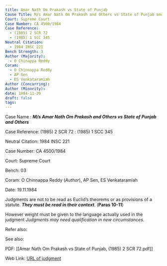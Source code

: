 ```yaml
---
title: Amar Nath Om Prakash vs State of Punjab
Cause Title: M/s Amar Nath Om Prakash and Others vs State of Punjab and Others
Court: Supreme Court
Case Number: CA 4500/1984
Case Reference:
  - (1985) 2 SCR 72
  - (1985) 1 SCC 345
Neutral Citation:
  - 1984 INSC 221
Bench Strength: 3
Author (Majority):
  - O Chinappa Reddy
Coram:
  - O Chinnappa Reddy
  - AP Sen
  - ES Venkataramiah
Author (Concurring): 
Author (Minority): 
date: 1984-11-29
draft: false
tags:
---
```

Case Name
: _**M/s Amar Nath Om Prakash and Others vs State of Punjab and Others**_

Case Reference: (1985) 2 SCR 72 : (1985) 1 SCC 345

Neutral Citation: 1984 INSC 221

Case Number: CA 4500/1984

Court: Supreme Court

Bench: 03

Coram: O Chinnappa Reddy (_Author_), AP Sen, ES Venkataramiah

Date: 19.11.1984

Judgments are not to be read as Euclid’s theorems or as provisions of a statute. _**They must be read in their context**_. (**Paras 10-11**) 

However weight must be given to the language actually used in the judgment _Judgments may need qualification in new circumstances_.

Refer also:

See also:

PDF: [[Amar Nath Om Prakash vs State of Punjab, (1985) 2 SCR 72.pdf]]

Web Link: [URL of judgment](https://github.com/vanlalvena/VanLawVena/blob/v4/All%20judgments/Amar%20Nath%20Om%20Prakash%20vs%20State%20of%20Punjab,%20(1985)%202%20SCR%2072.pdf)